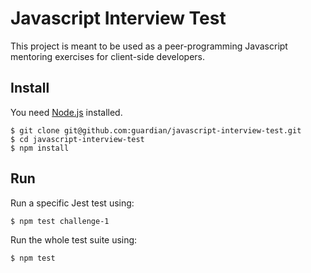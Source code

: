 # Javascript Interview Test

This project is meant to be used as a peer-programming Javascript mentoring exercises for client-side developers.

## Install

You need [Node.js](http://nodejs.org/) installed.

    $ git clone git@github.com:guardian/javascript-interview-test.git
    $ cd javascript-interview-test
    $ npm install

## Run

Run a specific Jest test using:

    $ npm test challenge-1

Run the whole test suite using:

    $ npm test